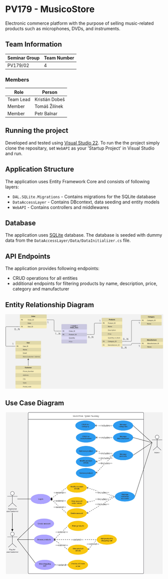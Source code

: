 # PV179 - MusicoStore
Electronic commerce platform with the purpose of selling music-related products such as microphones, DVDs, and instruments.

## Team Information

| Seminar Group | Team Number  |
|---------------|--------------|
| PV179/02      | 4            |

### Members

| Role           | Person           |
|----------------|------------------|
|Team Lead       | Kristián Dobeš   |
|Member          | Tomáš Žilínek    |
|Member          | Petr Balnar      |

## Running the project
Developed and tested using [Visual Studio 22](https://visualstudio.microsoft.com/). To run the the project simply clone the repositary, set `WebAPI` as your 'Startup Project' in Visual Studio and run. 

## Application Structure

The application uses Entity Framework Core and consists of following layers:

- `DAL.SQLite.Migrations` - Contains migrations for the SQLite database
- `DataAccessLayer` - Contains DBcontext, data seeding and entity models
- `WebAPI` - Contains controllers and middlewares

## Database
The application uses [SQLite](https://www.sqlite.org/) database. The database is seeded with dummy data from the `DataAccessLayer/Data/DataInitializer.cs` file.

## API Endpoints

The application provides following endpoints:
- CRUD operations for all entities
- additional endpoints for filtering products by name, description, price, category and manufacturer

## Entity Relationship Diagram
<p align="center">
    <img src="doc/ERD.jpg" alt="ERD" width="800"/>
</p>

## Use Case Diagram

<p align="center">
    <img src="doc/UseCaseDiagram.jpg" alt="UseCaseDiagram" width="500"/>
</p>